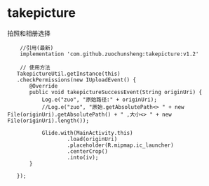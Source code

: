 # takepicture
拍照和相册选择

        //引用(最新)
        implementation 'com.github.zuochunsheng:takepicture:v1.2'

        // 使用方法
       TakepictureUtil.getInstance(this)
       .checkPermissions(new IUploadEvent() {
           @Override
           public void takepictureSuccessEvent(String originUri) {
               Log.e("zuo", "原始路径:" + originUri);
               //Log.e("zuo", "原始.getAbsolutePath<> " + new File(originUri).getAbsolutePath() + " ,大小<> " + new File(originUri).length());

               Glide.with(MainActivity.this)
                       .load(originUri)
                       .placeholder(R.mipmap.ic_launcher)
                       .centerCrop()
                       .into(iv);
           }

       });



